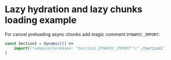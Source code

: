 # Lazy hydration and lazy chunks loading example

For cancel preloading async chunks add magic comment `DYNAMIC_IMPORT`:

```javascript
const Section1 = dynamic(() =>
    import(/*webpackChunkName: "Section1_DYNAMIC_IMPORT"*/'./Section1').then((module) => module.Section1)
)
```